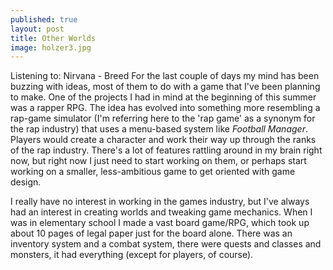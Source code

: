 ```yaml
---
published: true
layout: post
title: Other Worlds
image: holzer3.jpg
---
```


Listening to: Nirvana - Breed
For the last couple of days my mind has been buzzing with ideas, most of them to do with a game that I've been planning to make. One of the projects I had in mind at the beginning of this summer was a rapper RPG. The idea has evolved into something more resembling a rap-game simulator (I'm referring here to the 'rap game' as a synonym for the rap industry) that uses a menu-based system like *Football Manager*. Players would create a character and work their way up through the ranks of the rap industry. There's a lot of features rattling around in my brain right now, but right now I just need to start working on them, or perhaps start working on a smaller, less-ambitious game to get oriented with game design. 

I really have no interest in working in the games industry, but I've always had an interest in creating worlds and tweaking game mechanics. When I was in elementary school I made a vast board game/RPG, which took up about 10 pages of legal paper just for the board alone. There was an inventory system and a combat system, there were quests and classes and monsters, it had everything (except for players, of course).


